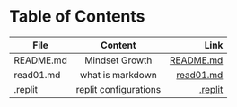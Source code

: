 # Table of Contents

| File          |   Content     | Link  |
| ------------- |:-------------:| -----:|
| README.md      | Mindset Growth | [README.md](https://replit.com/@feras98nawafleh/reading-notes#README.md) |
| read01.md      | what is markdown      |   [read01.md](https://replit.com/@feras98nawafleh/reading-notes#read01.md) |
| .replit | replit configurations | [.replit](https://replit.com/@feras98nawafleh/reading-notes#.replit) |

